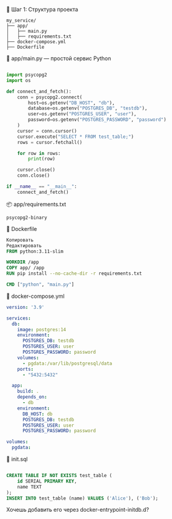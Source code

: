 💾 Шаг 1: Структура проекта
```
my_service/
├── app/
│   ├── main.py
│   ├── requirements.txt
├── docker-compose.yml
├── Dockerfile
```
📜 app/main.py — простой сервис Python
```python

import psycopg2
import os

def connect_and_fetch():
    conn = psycopg2.connect(
        host=os.getenv("DB_HOST", "db"),
        database=os.getenv("POSTGRES_DB", "testdb"),
        user=os.getenv("POSTGRES_USER", "user"),
        password=os.getenv("POSTGRES_PASSWORD", "password")
    )
    cursor = conn.cursor()
    cursor.execute("SELECT * FROM test_table;")
    rows = cursor.fetchall()

    for row in rows:
        print(row)

    cursor.close()
    conn.close()

if __name__ == "__main__":
    connect_and_fetch()

```

📦 app/requirements.txt
```
psycopg2-binary
```

🐳 Dockerfile

```Dockerfile
Копировать
Редактировать
FROM python:3.11-slim

WORKDIR /app
COPY app/ /app
RUN pip install --no-cache-dir -r requirements.txt

CMD ["python", "main.py"]
```
🐙 docker-compose.yml
```yaml
version: '3.9'

services:
  db:
    image: postgres:14
    environment:
      POSTGRES_DB: testdb
      POSTGRES_USER: user
      POSTGRES_PASSWORD: password
    volumes:
      - pgdata:/var/lib/postgresql/data
    ports:
      - "5432:5432"

  app:
    build: .
    depends_on:
      - db
    environment:
      DB_HOST: db
      POSTGRES_DB: testdb
      POSTGRES_USER: user
      POSTGRES_PASSWORD: password

volumes:
  pgdata:
```
📌 init.sql

```sql

CREATE TABLE IF NOT EXISTS test_table (
    id SERIAL PRIMARY KEY,
    name TEXT
);
INSERT INTO test_table (name) VALUES ('Alice'), ('Bob');
```
Хочешь добавить его через docker-entrypoint-initdb.d?
